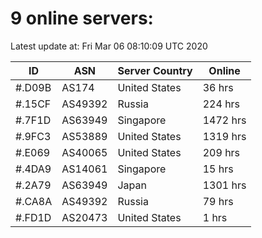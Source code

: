 # 9 online servers:

Latest update at: Fri Mar 06 08:10:09 UTC 2020

| ID | ASN | Server Country | Online |
| -- | --- | -------------- | ------ |
| #.D09B | AS174 | United States | 36 hrs |
| #.15CF | AS49392 | Russia | 224 hrs |
| #.7F1D | AS63949 | Singapore | 1472 hrs |
| #.9FC3 | AS53889 | United States | 1319 hrs |
| #.E069 | AS40065 | United States | 209 hrs |
| #.4DA9 | AS14061 | Singapore | 15 hrs |
| #.2A79 | AS63949 | Japan | 1301 hrs |
| #.CA8A | AS49392 | Russia | 79 hrs |
| #.FD1D | AS20473 | United States | 1 hrs |

